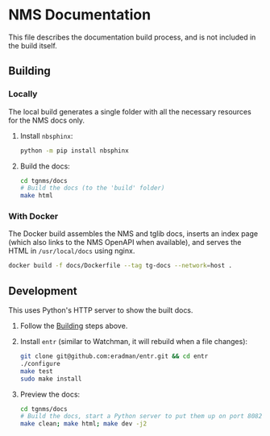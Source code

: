 # NMS Documentation
This file describes the documentation build process, and is not included in the
build itself.

## Building

### Locally
The local build generates a single folder with all the necessary resources for
the NMS docs only.

1. Install `nbsphinx`:
   ```bash
   python -m pip install nbsphinx
   ```

2. Build the docs:
   ```bash
   cd tgnms/docs
   # Build the docs (to the 'build' folder)
   make html
   ```

### With Docker
The Docker build assembles the NMS and tglib docs, inserts an index page (which
also links to the NMS OpenAPI when available), and serves the HTML in
`/usr/local/docs` using nginx.

```bash
docker build -f docs/Dockerfile --tag tg-docs --network=host .
```

## Development
This uses Python's HTTP server to show the built docs.

1. Follow the [Building](#Building) steps above.

2. Install `entr` (similar to Watchman, it will rebuild when a file changes):
   ```bash
   git clone git@github.com:eradman/entr.git && cd entr
   ./configure
   make test
   sudo make install
   ```

3. Preview the docs:
   ```bash
   cd tgnms/docs
   # Build the docs, start a Python server to put them up on port 8082, and watch for changes
   make clean; make html; make dev -j2
   ```
